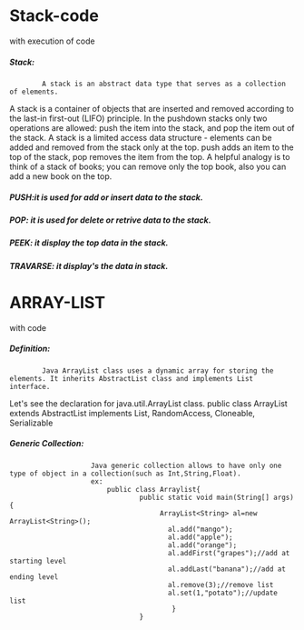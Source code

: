 # Stack-code
with execution of code

##### Stack: 
            A stack is an abstract data type that serves as a collection of elements.
A stack is a container of objects that are inserted and removed according to the last-in first-out (LIFO) principle.
In the pushdown stacks only two operations are allowed: push the item into the stack, and pop the item out of the stack.
A stack is a limited access data structure - elements can be added and removed from the stack only at the top. 
push adds an item to the top of the stack, pop removes the item from the top. A helpful analogy is to think of a stack of books;
you can remove only the top book, also you can add a new book on the top.


##### PUSH:it is used for add or insert data to the stack.
##### POP: it is used for delete or retrive data to the stack.
##### PEEK: it display the top data in the stack.
##### TRAVARSE: it display's the data in stack. 

# ARRAY-LIST
with code
##### Definition:
            Java ArrayList class uses a dynamic array for storing the elements. It inherits AbstractList class and implements List interface.
         
Let's see the declaration for java.util.ArrayList class.
                       public class ArrayList<E> extends AbstractList<E> implements List<E>, RandomAccess, Cloneable, Serializable


##### Generic Collection:
                        Java generic collection allows to have only one type of object in a collection(such as Int,String,Float).
                        ex:
                            public class Arraylist{
                                    public static void main(String[] args){
                                         ArrayList<String> al=new ArrayList<String>();
                                           al.add("mango");
                                           al.add("apple");
                                           al.add("orange");
                                           al.addFirst("grapes");//add at starting level
                                           al.addLast("banana");//add at ending level
                                           al.remove(3);//remove list
                                           al.set(1,"potato");//update list
                                            }
                                    }

